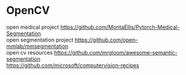 # OpenCV
open medical project https://github.com/MontaEllis/Pytorch-Medical-Segmentation \
open segmentation project https://github.com/open-mmlab/mmsegmentation  \
open cv resources https://github.com/mrgloom/awesome-semantic-segmentation \
https://github.com/microsoft/computervision-recipes
